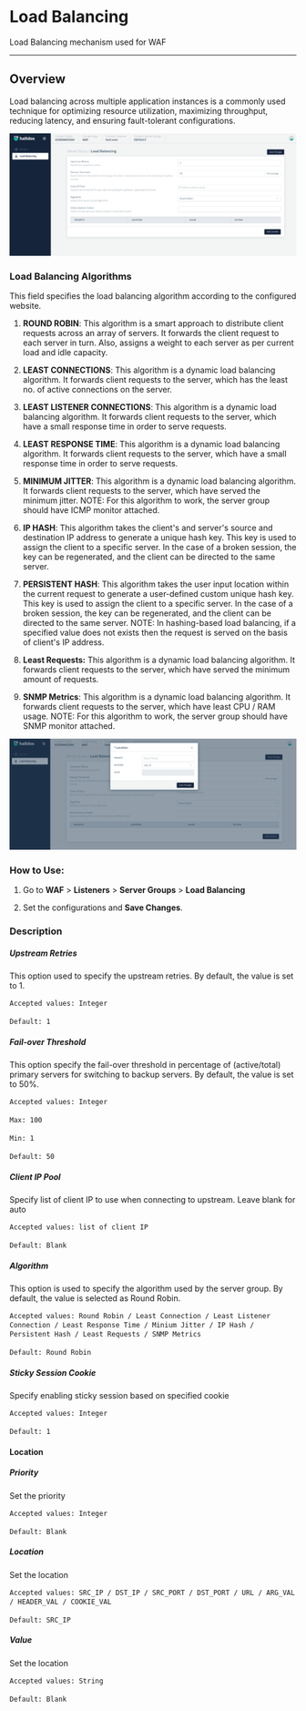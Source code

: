 # Load Balancing  

Load Balancing mechanism used for WAF

---

## Overview 

Load balancing across multiple application instances is a commonly used technique for optimizing resource utilization, maximizing throughput, reducing latency, and ensuring fault-tolerant configurations.

![Load Balancing](/img/waf/v7/docs/loadbalancing.png)



### Load Balancing Algorithms
This field specifies the load balancing algorithm according to the configured website.

1. **ROUND ROBIN**: 
This algorithm is a smart approach to distribute client requests across an array of servers. It forwards the client request to each server in turn. Also, assigns a weight to each server as per current load and idle capacity.

2. **LEAST CONNECTIONS**: This algorithm is a dynamic load balancing algorithm. It forwards client requests to the server, which has the least no. of active connections on the server.

3. **LEAST LISTENER CONNECTIONS**:
 This algorithm is a dynamic load balancing algorithm. It forwards client requests to the server, which have a small response time in order to serve requests.

4. **LEAST RESPONSE TIME**: This algorithm is a dynamic load balancing algorithm. It forwards client requests to the server, which have a small response time in order to serve requests.

5. **MINIMUM JITTER**: This algorithm is a dynamic load balancing algorithm. It forwards client requests to the server, which have served the minimum jitter. NOTE: For this algorithm to work, the server group should have ICMP monitor attached.

6. **IP HASH**: This algorithm takes the client's and server's source and destination IP address to generate a unique hash key. This key is used to assign the client to a specific server. In the case of a broken session, the key can be regenerated, and the client can be directed to the same server. 

7. **PERSISTENT HASH**: This algorithm takes the user input location within the current request to generate a user-defined custom unique hash key. This key is used to assign the client to a specific server. In the case of a broken session, the key can be regenerated, and the client can be directed to the same server. NOTE: In hashing-based load balancing,  if a specified value does not exists then the request is served on the basis of client's IP address.

8. **Least Requests:**
This algorithm is a dynamic load balancing algorithm. It forwards client requests to the server, which have served the minimum amount of requests.

9. **SNMP Metrics**: This algorithm is a dynamic load balancing algorithm. It forwards client requests to the server, which have least CPU / RAM usage. NOTE: For this algorithm to work, the server group should have SNMP monitor attached.    

![Load Balancing](/img/waf/v7/docs/loadbalancing1.png)

### How to Use:
1. Go to **WAF** > **Listeners** > **Server Groups** > **Load Balancing**

2. Set the configurations and **Save Changes**.


### Description

##### **Upstream Retries**

This option used to specify the upstream retries. By default, the value is set to 1.

    Accepted values: Integer

    Default: 1  

##### **Fail-over Threshold**
This option specify the fail-over threshold in percentage of (active/total) primary servers for switching to backup servers. By default, the value is set to 50%.

    Accepted values: Integer

    Max: 100

    Min: 1

    Default: 50  

##### **Client IP Pool**
Specify list of client IP to use when connecting to upstream. Leave blank for auto

    Accepted values: list of client IP

    Default: Blank 

##### **Algorithm**
This option is used to specify the algorithm used by the server group. By default, the value is selected as Round Robin.

    Accepted values: Round Robin / Least Connection / Least Listener Connection / Least Response Time / Minium Jitter / IP Hash / Persistent Hash / Least Requests / SNMP Metrics 

    Default: Round Robin

##### **Sticky Session Cookie**
Specify enabling sticky session based on specified cookie

    Accepted values: Integer

    Default: 1

#### **Location**

##### **Priority**  
Set the priority

    Accepted values: Integer

    Default: Blank 

##### **Location**  
Set the location  

    Accepted values: SRC_IP / DST_IP / SRC_PORT / DST_PORT / URL / ARG_VAL / HEADER_VAL / COOKIE_VAL

    Default: SRC_IP 

##### **Value**  
Set the location

    Accepted values: String

    Default: Blank
